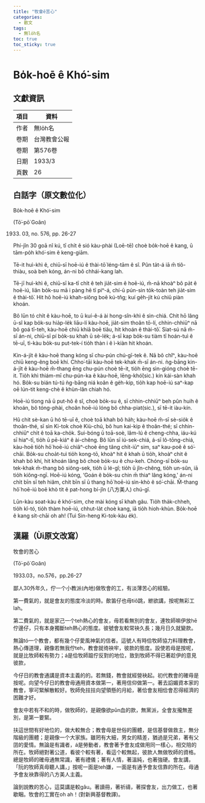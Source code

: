 ```yaml
---
title: "牧會ê苦心"
categories:
  - 散文
tags:
  - 無lo̍h名
toc: true
toc_sticky: true
---
```


# Bo̍k-hoē ê Khó͘-sim

## 文獻資訊

| 項目 | 資料 |
|---|---|
| 作者 | 無lo̍h名 |
| 卷期 | 台灣教會公報 |
| 卷期 | 第576卷 |
| 日期 | 1933/3 |
| 頁數 | 26 |

## 白話字（原文數位化）

Bo̍k-hoē ê Khó͘-sim

(Tō͘-pō͘ Goân)

1933. 03, no. 576, pp. 26-27

Phí-jîn 30 goā nî kú, tī chi̍t ê sió kàu-phài (Loē-tē) choè bo̍k-hoē ê kang, ū tām-po̍h khó͘-sim ê keng-giām.

Tē-it huì-khì ê, chiū-sī hoē-iú ê thài-tō͘ léng-tām ê sî. Pûn ta̍t-á iā m̄ tiô-thiàu, soà beh kóng, án-ni bô chhái-kang lah.

Tē-jī huì-khì ê, chiū-sī ka-tī chi̍t ê teh jia̍t-sim ê hoē-iú, m̄-nā khoàⁿ bô pa̍t ê hoē-iú, liân bo̍k-su mā i pàng hē tī piⁿ-á, chí-ū pún-sin to̍k-toàn teh jia̍t-sim ê thài-tō͘. Hit hō hoē-iú khah-siông boē kú-tn̂g; kuí ge̍h-ji̍t kú chiū piàn khoán.

Bô lūn tó chi̍t ê kàu-hoē, to ū kuí-ê-á ài hong-sîn-khì ê sìn-chiá. Chit hō lâng ū-sî kap bo̍k-su hia̍p-le̍k liāu-lí kàu-hoē, jia̍t-sim thoân tō-lí, chhin-chhiūⁿ nā bô goá tī-teh, kàu-hoē chiū khiā boē tiâu, hit khoán ê thài-tō͘. Siat-sú nā m̄-sī án-ni, chiū-sī pí bo̍k-su khah ū sè-le̍k; á-sī kap bo̍k-su tiàm tī hoán-tuì ê tē-uī, tì-kàu bo̍k-su put-tek-í tio̍h thàn i ê ì-kiàn hit khoán.

Kin-á-ji̍t ê kàu-hoē thang kóng sī chu-pún chú-gī-tek ê. Nā bô chîⁿ, kàu-hoē chiū keng-êng boē khí. Chho͘-tāi kàu-hoē tek-khak m̄-sī án-ni. ǹg-bāng kin-á-ji̍t ê kàu-hoē m̄-thang ēng chu-pún choè tē-it, tio̍h ēng sìn-gióng choè tē-it. Tio̍h khì thiám-mī chu-pún-ka ê kàu-hoē, lēng-khó͘(sic.) kín kái-sàn khah hó. Bo̍k-su bián tú-tú ǹg-bāng niá koân ê ge̍h-kip, tio̍h kap hoē-iú saⁿ-kap oē lún-tit keng-chè ê khùn-lân chiah hó.

Hoē-iú tiong nā ū put-hô ê sî, choè bo̍k-su ê, sī chhin-chhiūⁿ beh pûn huih ê khoán, bô tóng-phài, choân hoē-iú lóng bô chha-piat(sic.), sī tē-it iàu-kín.

Hû chit sè-kan ū hó tē-uī ê, choè toā khah bô ha̍h; kàu-hoē m̄-sī sè-sio̍k ê thoân-thé, sī sìn Ki-tok choè Kiù-chú, bô hun kai-kip ê thoân-thé; sī chhin-chhiūⁿ chi̍t ê toā ka-cho̍k. Sui-bóng ū toā-soè, lâm-lú ê cheng-chha, iáu-kú sī hiaⁿ-tī, tio̍h ū pē-kiáⁿ ê ài-chêng. Bô lūn sī iú-sek-chiá, á-sī lô-tōng-chiá, kàu-hoē tio̍h hō͘ hoē-iú chiâⁿ-choè ēng tâng chi̍t-iūⁿ sim, saⁿ kau-poê ê só͘-chāi. Bo̍k-su choa̍t-tuì tio̍h kong-tō, khoàⁿ hit ê khah ū tio̍h, khoàⁿ chit ê khah bô khí, hit khoán lâng bô choè bo̍k-su ê chu-keh. Chóng-sī bo̍k-su tek-khak m̄-thang bô siông-sek, tio̍h ū lé-gî; tio̍h ū jîn-chêng, tio̍h un-sûn, iā tio̍h kiông-ngī. Hoē-iú kóng, ‘Goán ê bo̍k-su chin m̄ thiaⁿ lâng kóng,' án-ni chi̍t bīn sī teh hiâm, chi̍t bīn sī ū thang hō͘ hoē-iú sìn-khò ê só͘-chāi. M̄-thang hō͘ hoē-iú boē khò tit ê pat-hong bí-jîn (八方美人) chú-gī.

Lūn-kàu soat-kàu ê khó͘-sim, che mài kóng sī khah gâu. Tio̍h tha̍k-chheh, tio̍h kî-tó, tio̍h thàm hoē-iú, chhut-la̍t choè kang, iā tio̍h hioh-khùn. Bo̍k-hoē ê kang si̍t-chāi oh ah! (Tuì Sin-heng Ki-tok-kàu e̍k).

## 漢羅（Ùi原文改寫）

牧會的苦心

(Tō͘-pō͘ Goân)

1933.03，no.576，pp.26-27

鄙人30外年久，佇一个小教派(內地)做牧會的工，有淡薄苦心的經驗。

第一費氣的，就是會友的態度冷淡的時。歕笛仔也毋tiô跳，紲欲講，按呢無彩工lah。

第二費氣的，就是家己一个teh熱心的會友，毋若看無別的會友，連牧師嘛伊放hē佇邊仔，只有本身獨斷teh熱心的態度。彼號會友較常袂久長；幾月日久就變款。

無論tó一个教會，都有幾个仔愛風神氣的信者。這號人有時佮牧師協力料理教會，熱心傳道理，親像若無我佇teh，教會就徛袂牢，彼款的態度。設使若毋是按呢，就是比牧師較有勢力；á是佮牧師踮佇反對的地位，致到牧師不得已著趁伊的意見彼款，

今仔日的教會通講是資本主義的的。若無錢，教會就經營袂起。初代教會的確毋是按呢。向望今仔日的教會毋通用資本做第一，著用信仰做第一。著去諂媚資本家的教會，寧可緊解散較好。牧師免拄拄向望領懸的月給，著佮會友相佮會忍得經濟的困難才好。

會友中若有不和的時，做牧師的，是親像欲pûn血的款，無黨派，全會友攏無差別，是第一要緊。

扶這世間有好地位的，做大較無合；教會毋是世俗的團體，是信基督做救主，無分階級的團體；是親像一个大家族。雖罔有大細，男女的精差，猶過是兄弟，著有父囝的愛情。無論是有識者，á是勞動者，教會著予會友成做用同一樣心，相交陪的所在。牧師絕對著公道，看彼个較有著，看這个較無起，彼款人無做牧師的資格。總是牧師的確毋通無常識，著有禮儀；著有人情，著溫純，也著強硬。會友講，「阮的牧師真毋聽人講，」按呢一面是teh嫌，一面是有通予會友信靠的所在。毋通予會友袂靠得的八方美人主義。

論到說教的苦心，這莫講是較gâu。著讀冊，著祈禱，著探會友，出力做工，也著歇睏。牧會的工實在oh ah！(對新興基督教譯)。
